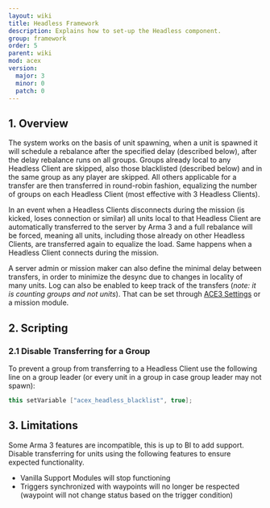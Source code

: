 ```yaml
---
layout: wiki
title: Headless Framework
description: Explains how to set-up the Headless component.
group: framework
order: 5
parent: wiki
mod: acex
version:
  major: 3
  minor: 0
  patch: 0
---
```


## 1. Overview

The system works on the basis of unit spawning, when a unit is spawned it will schedule a rebalance after the specified delay (described below), after the delay rebalance runs on all groups. Groups already local to any Headless Client are skipped, also those blacklisted (described below) and in the same group as any player are skipped. All others applicable for a transfer are then transferred in round-robin fashion, equalizing the number of groups on each Headless Client (most effective with 3 Headless Clients).

In an event when a Headless Clients disconnects during the mission (is kicked, loses connection or similar) all units local to that Headless Client are automatically transferred to the server by Arma 3 and a full rebalance will be forced, meaning all units, including those already on other Headless Clients, are transferred again to equalize the load. Same happens when a Headless Client connects during the mission.

A server admin or mission maker can also define the minimal delay between transfers, in order to minimize the desync due to changes in locality of many units. Log can also be enabled to keep track of the transfers (_note: it is counting groups and not units_). That can be set through [ACE3 Settings](../framework/settings-framework.html) or a mission module.


## 2. Scripting

### 2.1 Disable Transferring for a Group

To prevent a group from transferring to a Headless Client use the following line on a group leader (or every unit in a group in case group leader may not spawn):

```cpp
this setVariable ["acex_headless_blacklist", true];
```


## 3. Limitations

Some Arma 3 features are incompatible, this is up to BI to add support. Disable transferring for units using the following features to ensure expected functionality.

- Vanilla Support Modules will stop functioning
- Triggers synchronized with waypoints will no longer be respected (waypoint will not change status based on the trigger condition)
